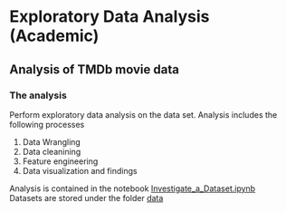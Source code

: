 # Exploratory Data Analysis (Academic)  
## Analysis of TMDb movie data

### The analysis
Perform exploratory data analysis on the data set.
Analysis includes the following processes

1. Data Wrangling
2. Data cleanining
3. Feature engineering
4. Data visualization and findings

Analysis is contained in the notebook [Investigate_a_Dataset.ipynb](./Investigate_a_Dataset.ipynb)  
Datasets are stored under the folder [data](./data)

